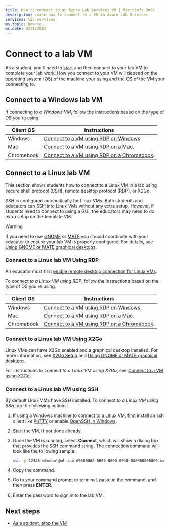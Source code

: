 ```yaml
---
title: How to connect to an Azure Lab Services VM | Microsoft Docs
description: Learn how to connect to a VM in Azure Lab Services
services: lab-services
ms.topic: how-to
ms.date: 02/1/2022
---
```


# Connect to a lab VM

As a student, you'll need to [start](how-to-use-lab.md#start-or-stop-the-vm) and then connect to your lab VM to complete your lab work.  How you connect to your VM will depend on the operating system (OS) of the machine your using and the OS of the VM your connecting to.  

## Connect to a Windows lab VM

If connecting *to a Windows VM*, follow the instructions based on the type of OS you're using.

| Client OS | Instructions |
| --------- | ------------ |
| Windows | [Connect to a VM using RDP on Windows](connect-virtual-machine-windows-rdp.md). |
| Mac | [Connect to a VM using RDP on a Mac](connect-virtual-machine-mac-remote-desktop.md). |
| Chromebook | [Connect to a VM using RDP on a Chromebook](connect-virtual-machine-chromebook-remote-desktop.md). |

## Connect to a Linux lab VM

This section shows students how to connect to a Linux VM in a lab using secure shell protocol (SSH), remote desktop protocol (RDP), or X2Go.  

SSH is configured automatically for Linux VMs.  Both students and educators can SSH into Linux VMs without any extra setup.  However, if students need to connect to using a GUI, the educators may need to do extra setup on the template VM.

> [!WARNING]
> If you need to use [GNOME](https://www.gnome.org/) or [MATE](https://mate-desktop.org/) you should coordinate with your educator to ensure your lab VM is properly configured. For details, see [Using GNOME or MATE graphical desktops](how-to-enable-remote-desktop-linux.md#using-gnome-or-mate-graphical-desktops).

### Connect to a Linux lab VM Using RDP

An educator must first [enable remote desktop connection for Linux VMs](how-to-enable-remote-desktop-linux.md#rdp-setup).

To connect *to a Linux VM using RDP*, follow the instructions based on the type of OS you're using.

| Client OS | Instructions |
| --------- | ------------ |
| Windows | [Connect to a VM using RDP on Windows](connect-virtual-machine-windows-rdp.md). |
| Mac | [Connect to a VM using RDP on a Mac](connect-virtual-machine-mac-remote-desktop.md).|
| Chromebook | [Connect to a VM using RDP on a Chromebook](connect-virtual-machine-chromebook-remote-desktop.md). |

### Connect to a Linux lab VM Using X2Go

Linux VMs can have X2Go enabled and a graphical desktop installed.  For more information, see [X2Go Setup](how-to-enable-remote-desktop-linux.md#x2go-setup) and [Using GNOME or MATE graphical desktops](how-to-enable-remote-desktop-linux.md#using-gnome-or-mate-graphical-desktops).  

For instructions to connect *to a Linux VM using X2Go*, see [Connect to a VM using X2Go](connect-virtual-machine-linux-x2go.md).

### Connect to a Linux lab VM using SSH

By default Linux VMs have SSH installed. To connect *to a Linux VM using SSH*, do the following actions:

1. If using a Windows machine to connect to a Linux VM, first install an ssh client like [PuTTY](https://www.putty.org/) or enable [OpenSSH in Windows](/windows-server/administration/openssh/openssh_install_firstuse).
1. [Start the VM](how-to-use-lab.md#start-or-stop-the-vm), if not done already.
1. Once the VM is running, select **Connect**, which will show a dialog box that provides the SSH command string.  The connection command will look like the following sample:

    ```bash
    ssh -p 12345 student@ml-lab-00000000-0000-0000-0000-000000000000.eastus2.cloudapp.azure.com
    ```

1. Copy the command.
1. Go to your command prompt or terminal, paste in the command, and then press **ENTER**.
1. Enter the password to sign in to the lab VM.

## Next steps

- [As a student, stop the VM](how-to-use-lab.md#start-or-stop-the-vm)
